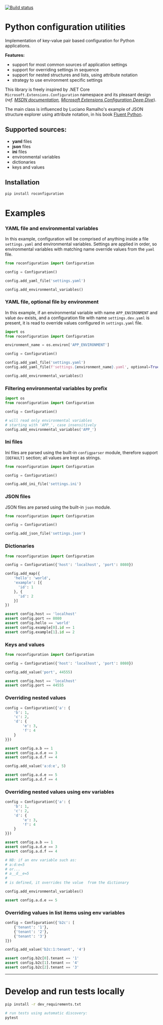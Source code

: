 [![Build status](https://robertoprevato.visualstudio.com/roconfiguration/_apis/build/status/roconfiguration-CI)](https://robertoprevato.visualstudio.com/roconfiguration/_build/latest?definitionId=10)

# Python configuration utilities
Implementation of key-value pair based configuration for Python applications.

**Features:**
* support for most common sources of application settings
* support for overriding settings in sequence
* support for nested structures and lists, using attribute notation
* strategy to use environment specific settings

This library is freely inspired by .NET Core `Microsoft.Extensions.Configuration` namespace and its pleasant design (_ref. [MSDN documentation](https://docs.microsoft.com/en-us/aspnet/core/fundamentals/configuration/?view=aspnetcore-2.1), [Microsoft Extensions Configuration Deep Dive](https://www.paraesthesia.com/archive/2018/06/20/microsoft-extensions-configuration-deep-dive/)_).

The main class is influenced by Luciano Ramalho's example of 
JSON structure explorer using attribute notation, in his book [Fluent Python](http://shop.oreilly.com/product/0636920032519.do).

## Supported sources:
* **yaml** files
* **json** files
* **ini** files
* environmental variables
* dictionaries
* keys and values

## Installation
```bash
pip install roconfiguration
```

# Examples

### YAML file and environmental variables
In this example, configuration will be comprised of anything inside a file `settings.yaml` and environmental variables. Settings are applied in order, so environmental variables with matching name override values from the `yaml` file.


```python
from roconfiguration import Configuration

config = Configuration()

config.add_yaml_file('settings.yaml')

config.add_environmental_variables()
```

### YAML file, optional file by environment
In this example, if an environmental variable with name `APP_ENVIRONMENT` and value `dev` exists, and a configuration file with name `settings.dev.yaml` is present, it is read to override values configured in `settings.yaml` file. 
```python
import os
from roconfiguration import Configuration

environment_name = os.environ['APP_ENVIRONMENT']

config = Configuration()

config.add_yaml_file('settings.yaml')
config.add_yaml_file(f'settings.{environment_name}.yaml', optional=True)

config.add_environmental_variables()
```

### Filtering environmental variables by prefix
```python
import os
from roconfiguration import Configuration

config = Configuration()

# will read only environmental variables
# starting with 'APP_', case insensitively
config.add_environmental_variables('APP_')
```

### Ini files
Ini files are parsed using the built-in `configparser` module, therefore support `[DEFAULT]` section; all values are kept as strings.
```python
from roconfiguration import Configuration

config = Configuration()

config.add_ini_file('settings.ini')
```

### JSON files
JSON files are parsed using the built-in `json` module.
```python
from roconfiguration import Configuration

config = Configuration()

config.add_json_file('settings.json')
```

### Dictionaries
```python
from roconfiguration import Configuration

config = Configuration({'host': 'localhost', 'port': 8080})

config.add_map({
    'hello': 'world',
    'example': [{
      'id': 1
    }, {
      'id': 2
    }]
})

assert config.host == 'localhost'
assert config.port == 8080
assert config.hello == 'world'
assert config.example[0].id == 1
assert config.example[1].id == 2
```

### Keys and values
```python
from roconfiguration import Configuration

config = Configuration({'host': 'localhost', 'port': 8080})

config.add_value('port', 44555)

assert config.host == 'localhost'
assert config.port == 44555
```

### Overriding nested values
```python
config = Configuration({'a': {
    'b': 1,
    'c': 2,
    'd': {
        'e': 3,
        'f': 4
    }
}})

assert config.a.b == 1
assert config.a.d.e == 3
assert config.a.d.f == 4

config.add_value('a:d:e', 5)

assert config.a.d.e == 5
assert config.a.d.f == 4
```

### Overriding nested values using env variables
```python
config = Configuration({'a': {
    'b': 1,
    'c': 2,
    'd': {
        'e': 3,
        'f': 4
    }
}})

assert config.a.b == 1
assert config.a.d.e == 3
assert config.a.d.f == 4

# NB: if an env variable such as:
# a:d:e=5
# or...
# a__d__e=5
#
# is defined, it overrides the value  from the dictionary

config.add_environmental_variables()

assert config.a.d.e == 5
```

### Overriding values in list items using env variables
```python
config = Configuration({'b2c': [
    {'tenant': '1'},
    {'tenant': '2'},
    {'tenant': '3'}
]})

config.add_value('b2c:1:tenant', '4')

assert config.b2c[0].tenant == '1'
assert config.b2c[1].tenant == '4'
assert config.b2c[2].tenant == '3'
```

---

# Develop and run tests locally
```bash
pip install -r dev_requirements.txt

# run tests using automatic discovery:
pytest
```

